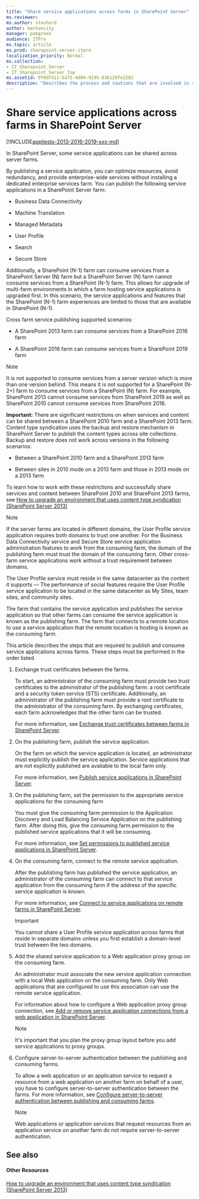 ```yaml
---
title: "Share service applications across farms in SharePoint Server"
ms.reviewer: 
ms.author: stevhord
author: bentoncity
manager: pamgreen
audience: ITPro
ms.topic: article
ms.prod: sharepoint-server-itpro
localization_priority: Normal
ms.collection:
- IT_Sharepoint_Server
- IT_Sharepoint_Server_Top
ms.assetid: 9f0df411-ba75-4d04-9195-836129fe2282
description: "Describes the process and cautions that are involved in sharing service applications across farms in SharePoint Server."
---
```


# Share service applications across farms in SharePoint Server

[!INCLUDE[appliesto-2013-2016-2019-xxx-md](../includes/appliesto-2013-2016-2019-xxx-md.md)]
  
In SharePoint Server, some service applications can be shared across server farms.
  
By publishing a service application, you can optimize resources, avoid redundancy, and provide enterprise-wide services without installing a dedicated enterprise services farm. You can publish the following service applications in a SharePoint Server farm:
  
- Business Data Connectivity
    
- Machine Translation
    
- Managed Metadata
    
- User Profile
    
- Search
    
- Secure Store
    
Additionally, a SharePoint (N-1) farm can consume services from a SharePoint Server (N) farm but a SharePoint Server (N) farm cannot consume services from a SharePoint (N-1) farm. This allows for upgrade of multi-farm environments in which a farm hosting service applications is upgraded first. In this scenario, the service applications and features that the SharePoint (N-1) farm experiences are limited to those that are available in SharePoint (N-1).

Cross farm service publishing supported scenarios:

- A SharePoint 2013 farm can consume services from a SharePoint 2016 farm

- A SharePoint 2016 farm can consume services from a SharePoint 2019 farm

> [!NOTE]
> It is not supported to consume services from a server version which is more than one version behind. This means it is not supported for a SharePoint (N-2+) farm to consume services from a SharePoint (N) farm. For example, SharePoint 2013 cannot consume services from SharePoint 2019 as well as SharePoint 2010 cannot consume services from SharePoint 2016.

 **Important:** There are significant restrictions on when services and content can be shared between a SharePoint 2010 farm and a SharePoint 2013 farm. Content type syndication uses the backup and restore mechanism in SharePoint Server to publish the content types across site collections. Backup and restore does not work across versions in the following scenarios:
  
- Between a SharePoint 2010 farm and a SharePoint 2013 farm
    
- Between sites in 2010 mode on a 2013 farm and those in 2013 mode on a 2013 farm
    
To learn how to work with these restrictions and successfully share services and content between SharePoint 2010 and SharePoint 2013 farms, see [How to upgrade an environment that uses content type syndication (SharePoint Server 2013)](/SharePoint/upgrade-and-update/how-to-upgrade-an-environment-that-uses-content-type-syndication-sharepoint-serv)
  
> [!NOTE]
> If the server farms are located in different domains, the User Profile service application requires both domains to trust one another. For the Business Data Connectivity service and Secure Store service application administration features to work from the consuming farm, the domain of the publishing farm must trust the domain of the consuming farm. Other cross-farm service applications work without a trust requirement between domains. 
  
The User Profile service must reside in the same datacenter as the content it supports — The performance of social features require the User Profile service application to be located in the same datacenter as My Sites, team sites, and community sites.
  
The farm that contains the service application and publishes the service application so that other farms can consume the service application is known as the publishing farm. The farm that connects to a remote location to use a service application that the remote location is hosting is known as the consuming farm. 
  
This article describes the steps that are required to publish and consume service applications across farms. These steps must be performed in the order listed.
  
1. Exchange trust certificates between the farms.
    
    To start, an administrator of the consuming farm must provide two trust certificates to the administrator of the publishing farm: a root certificate and a security token service (STS) certificate. Additionally, an administrator of the publishing farm must provide a root certificate to the administrator of the consuming farm. By exchanging certificates, each farm acknowledges that the other farm can be trusted. 
    
    For more information, see [Exchange trust certificates between farms in SharePoint Server](exchange-trust-certificates-between-farms.md).
    
2. On the publishing farm, publish the service application.
    
    On the farm on which the service application is located, an administrator must explicitly publish the service application. Service applications that are not explicitly published are available to the local farm only.
    
    For more information, see [Publish service applications in SharePoint Server](publish-a-service-application.md).
    
3. On the publishing farm, set the permission to the appropriate service applications for the consuming farm
    
    You must give the consuming farm permission to the Application Discovery and Load Balancing Service Application on the publishing farm. After doing this, give the consuming farm permission to the published service applications that it will be consuming.
    
    For more information, see [Set permissions to published service applications in SharePoint Server](set-permission-to-a-published-service-application.md).
    
4. On the consuming farm, connect to the remote service application.
    
    After the publishing farm has published the service application, an administrator of the consuming farm can connect to that service application from the consuming farm if the address of the specific service application is known. 
    
    For more information, see [Connect to service applications on remote farms in SharePoint Server](connect-to-a-service-application-on-a-remote-farm.md).
    
    > [!IMPORTANT]
    > You cannot share a User Profile service application across farms that reside in separate domains unless you first establish a domain-level trust between the two domains. 
  
5. Add the shared service application to a Web application proxy group on the consuming farm.
    
    An administrator must associate the new service application connection with a local Web application on the consuming farm. Only Web applications that are configured to use this association can use the remote service application. 
    
    For information about how to configure a Web application proxy group connection, see [Add or remove service application connections from a web application in SharePoint Server](add-or-remove-a-service-application-connection-to-a-web-application.md).
    
    > [!NOTE]
    > It's important that you plan the proxy group layout before you add service applications to proxy groups. 
  
6. Configure server-to-server authentication between the publishing and consuming farms.
    
    To allow a web application or an application service to request a resource from a web application on another farm on behalf of a user, you have to configure server-to-server authentication between the farms. For more information, see [Configure server-to-server authentication between publishing and consuming farms](configure-server-to-server-authentication-in-sharepoint.md).
    
    > [!NOTE]
    > Web applications or application services that request resources from an application service on another farm do not require server-to-server authentication. 
  
## See also

#### Other Resources

[How to upgrade an environment that uses content type syndication (SharePoint Server 2013)](../upgrade-and-update/how-to-upgrade-an-environment-that-uses-content-type-syndication-sharepoint-serv.md)

